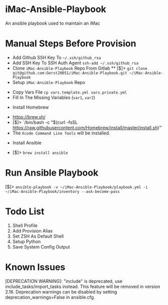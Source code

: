 # iMac-Ansible-Playbook

An ansible playbook used to maintain an iMac

# Manual Steps Before Provision

- Add Github SSH Key To `~/.ssh/github_rsa`
- Add SSH Key To SSH Auth Agent `ssh-add ~/.ssh/github_rsa`
- Clone `iMac-Ansible-Playbook` Repo From Gitlab
 ** [$]> `git clone git@github.com:Gerst20051/iMac-Ansible-Playbook.git ~/iMac-Ansible-Playbook`
- Setup `iMac-Ansible-Playbook` Repo
 * Copy Vars File `cp vars.template.yml vars.private.yml`
 * Fill In The Missing Variables (`var1`, `var2`)
- Install Homebrew
 * https://brew.sh/
 * [$]> `/bin/bash -c "$(curl -fsSL https://raw.githubusercontent.com/Homebrew/install/master/install.sh)"`
 * The `Xcode Command Line Tools` will be installed.
- Install Ansible
 * [$]> `brew install ansible`

# Run Ansible Playbook

[$]> `ansible-playbook -v ~/iMac-Ansible-Playbook/playbook.yml -i ~/iMac-Ansible-Playbook/inventory --ask-become-pass`

# Todo List

1. Shell Profile
1. Add Provision Alias
1. Set ZSH As Default Shell
1. Setup Python
1. Save System Config Output

# Known Issues

[DEPRECATION WARNING]: "include" is deprecated, use include_tasks/import_tasks instead. This feature will be removed in version 2.16. Deprecation warnings can be disabled by setting deprecation_warnings=False in ansible.cfg.
